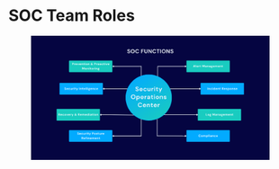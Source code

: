 # SOC Team Roles

<figure><img src="../../../.gitbook/assets/image (4) (1) (1) (1).png" alt=""><figcaption></figcaption></figure>
